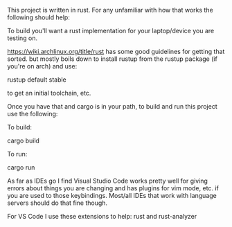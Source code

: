 This project is written in rust. For any unfamiliar with how that works the following should help:

To build you'll want a rust implementation for your laptop/device you are testing on.

https://wiki.archlinux.org/title/rust has some good guidelines for getting that sorted. but mostly boils down
to install rustup from the rustup package (if you're on arch) and use:

rustup default stable

to get an initial toolchain, etc.

Once you have that and cargo is in your path, to build and run this project use the following:

To build:

cargo build

To run:

cargo run

As far as IDEs go I find Visual Studio Code works pretty well for giving errors about things you
are changing and has plugins for vim mode, etc. if you are used to those keybindings. Most/all
IDEs that work with language servers should do that fine though.

For VS Code I use these extensions to help: rust and rust-analyzer
